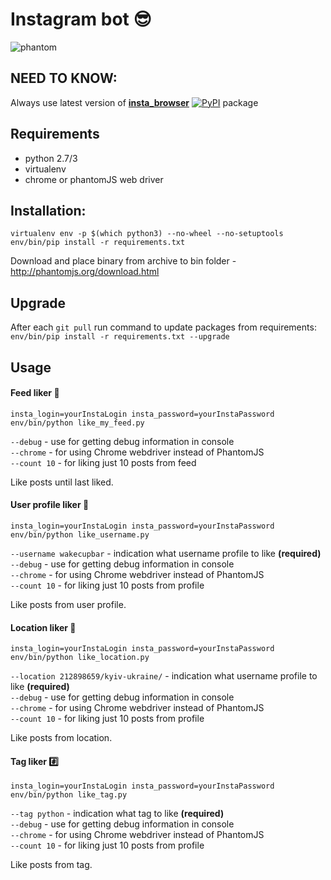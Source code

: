 # Instagram bot 😎
![phantom](https://user-images.githubusercontent.com/4619899/27839319-0384f6a2-60f9-11e7-84f8-98b078e58855.gif)

## NEED TO KNOW:
Always use latest version of **[insta_browser](https://github.com/aLkRicha/insta_browser)** [![PyPI](https://img.shields.io/pypi/v/insta_browser.svg)](https://pypi.python.org/pypi/insta_browser) package

## Requirements
* python 2.7/3
* virtualenv
* chrome or phantomJS web driver

## Installation:
```
virtualenv env -p $(which python3) --no-wheel --no-setuptools
env/bin/pip install -r requirements.txt
```

Download and place binary from archive to bin folder - http://phantomjs.org/download.html

## Upgrade
After each `git pull` run command to update packages from requirements:   
`env/bin/pip install -r requirements.txt --upgrade`

## Usage
#### Feed liker 📃
```
insta_login=yourInstaLogin insta_password=yourInstaPassword env/bin/python like_my_feed.py
```
`--debug`  - use for getting debug information in console  
`--chrome` - for using Chrome webdriver instead of PhantomJS  
`--count 10` - for liking just 10 posts from feed  

Like posts until last liked.

#### User profile liker 👶
```
insta_login=yourInstaLogin insta_password=yourInstaPassword env/bin/python like_username.py
```
`--username wakecupbar` - indication what username profile to like **(required)**  
`--debug`  - use for getting debug information in console  
`--chrome` - for using Chrome webdriver instead of PhantomJS  
`--count 10` - for liking just 10 posts from profile  

Like posts from user profile.

#### Location liker 📍
```
insta_login=yourInstaLogin insta_password=yourInstaPassword env/bin/python like_location.py
```
`--location 212898659/kyiv-ukraine/` - indication what username profile to like **(required)**  
`--debug`  - use for getting debug information in console  
`--chrome` - for using Chrome webdriver instead of PhantomJS  
`--count 10` - for liking just 10 posts from profile  

Like posts from location.

#### Tag liker #️⃣
```
insta_login=yourInstaLogin insta_password=yourInstaPassword env/bin/python like_tag.py
```
`--tag python` - indication what tag to like **(required)**  
`--debug`  - use for getting debug information in console  
`--chrome` - for using Chrome webdriver instead of PhantomJS  
`--count 10` - for liking just 10 posts from profile  

Like posts from tag.
